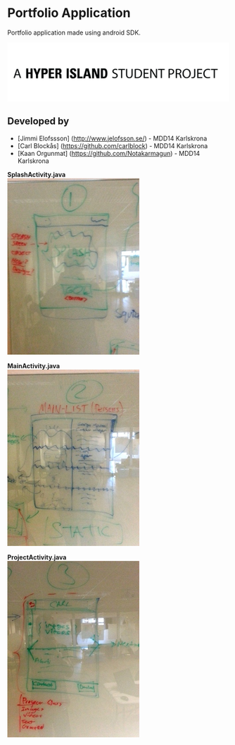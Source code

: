 Portfolio Application
=====================

Portfolio application made using android SDK.

![This is a student project.](/Pictures/hyper_island-student_project_white.jpg)

Developed by
---------------
- [Jimmi Elofssson] (http://www.jelofsson.se/) - MDD14 Karlskrona	
- [Carl Blockås] (https://github.com/carlblock) - MDD14 Karlskrona	
- [Kaan Orgunmat] (https://github.com/Notakarmagun) - MDD14 Karlskrona	

**SplashActivity.java**  
![Image](/Pictures/20131003_160544.jpg)

**MainActivity.java**  
![Image](/Pictures/20131003_160552.jpg)

**ProjectActivity.java**  
![Image](/Pictures/20131003_160557.jpg)
